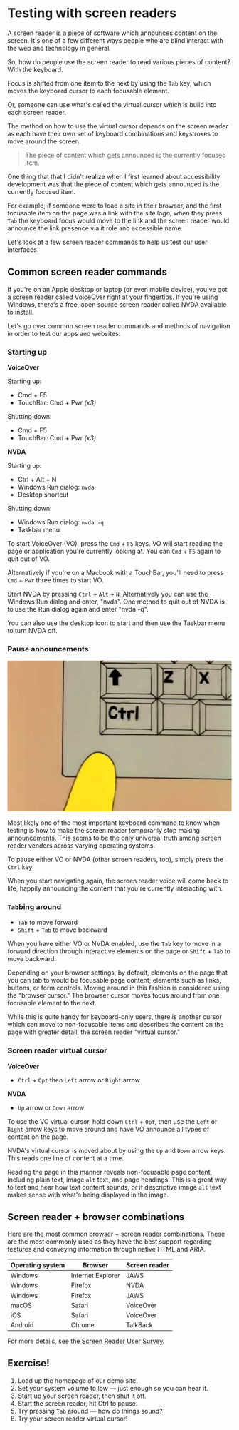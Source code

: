# Testing with screen readers

A screen reader is a piece of software which announces content on the screen. It's one of a few different ways people who are blind interact with the web and technology in general.

So, how do people use the screen reader to read various pieces of content? With the keyboard.

Focus is shifted from one item to the next by using the `Tab` key, which moves the keyboard cursor to each focusable element.

Or, someone can use what's called the virtual cursor which is build into each screen reader.

The method on how to use the virtual cursor depends on the screen reader as each have their own set of keyboard combinations and keystrokes to move around the screen.

> The piece of content which gets announced is the currently focused item.

One thing that that I didn't realize when I first learned about accessibility development was that the piece of content which gets announced is the currently focused item.

For example, if someone were to load a site in their browser, and the first focusable item on the page was a link with the site logo, when they press `Tab` the keyboard focus would move to the link and the screen reader would announce the link presence via it role and accessible name.

Let's look at a few screen reader commands to help us test our user interfaces.

## Common screen reader commands

If you're on an Apple desktop or laptop (or even mobile device), you've got a screen reader called VoiceOver right at your fingertips. If you're using Windows, there's a free, open source screen reader called NVDA available to install.

Let's go over common screen reader commands and methods of navigation in order to test our apps and websites.

### Starting up

**VoiceOver**

Starting up:

- Cmd + F5
- TouchBar: Cmd + Pwr _(x3)_

Shutting down:

- Cmd + F5
- TouchBar: Cmd + Pwr _(x3)_

**NVDA**

Starting up:

- Ctrl + Alt + N
- Windows Run dialog: `nvda`
- Desktop shortcut

Shutting down:

- Windows Run dialog: `nvda -q`
- Taskbar menu

To start VoiceOver (VO), press the `Cmd` + `F5` keys. VO will start reading the page or application you're currently looking at. You can `Cmd` + `F5` again to quit out of VO.

Alternatively if you're on a Macbook with a TouchBar, you'll need to press `Cmd` + `Pwr` three times to start VO.

Start NVDA by pressing `Ctrl` + `Alt` + `N`. Alternatively you can use the Windows Run dialog and enter, "nvda". One method to quit out of NVDA is to use the Run dialog again and enter "nvda -q".

You can also use the desktop icon to start and then use the Taskbar menu to turn NVDA off.

### Pause announcements

![Homer Simpson's finger pointing at the 'Ctrl' key.](../slide-deck/images/ctrl.png)

Most likely one of the most important keyboard command to know when testing is how to make the screen reader temporarily stop making announcements. This seems to be the only universal truth among screen reader vendors across varying operating systems.

To pause either VO or NVDA (other screen readers, too), simply press the `Ctrl` key.

When you start navigating again, the screen reader voice will come back to life, happily announcing the content that you're currently interacting with.

### `Tab`bing around

- `Tab` to move forward
- `Shift` + `Tab` to move backward

When you have either VO or NVDA enabled, use the `Tab` key to move in a forward direction through interactive elements on the page or `Shift` + `Tab` to move backward.

Depending on your browser settings, by default, elements on the page that you can tab to would be focusable page content; elements such as links, buttons, or form controls. Moving around in this fashion is considered using the "browser cursor." The browser cursor moves focus around from one focusable element to the next.

While this is quite handy for keyboard-only users, there is another cursor which can move to non-focusable items and describes the content on the page with greater detail, the screen reader "virtual cursor."

### Screen reader virtual cursor

**VoiceOver**

- `Ctrl` + `Opt` then `Left` arrow or `Right` arrow

**NVDA**

- `Up` arrow or `Down` arrow

To use the VO virtual cursor, hold down `Ctrl` + `Opt`, then use the `Left` or `Right` arrow keys to move around and have VO announce all types of content on the page.

NVDA's virtual cursor is moved about by using the `Up` and `Down` arrow keys. This reads one line of content at a time.

Reading the page in this manner reveals non-focusable page content, including plain text, image `alt` text, and page headings. This is a great way to test and hear how text content sounds, or if descriptive image `alt` text makes sense with what's being displayed in the image.

## Screen reader + browser combinations

Here are the most common browser + screen reader combinations. These are the most commonly used as they have the best support regarding features and conveying information through native HTML and ARIA.

| Operating system | Browser           | Screen reader |
| ---------------- | ----------------- | ------------- |
| Windows          | Internet Explorer | JAWS          |
| Windows          | Firefox           | NVDA          |
| Windows          | Firefox           | JAWS          |
| macOS            | Safari            | VoiceOver     |
| iOS              | Safari            | VoiceOver     |
| Android          | Chrome            | TalkBack      |

For more details, see the [Screen Reader User Survey](https://webaim.org/projects/screenreadersurvey7/).

## Exercise!

1.  Load up the homepage of our demo site.
2.  Set your system volume to low — just enough so you can hear it.
3.  Start up your screen reader, then shut it off.
4.  Start the screen reader, hit Ctrl to pause.
5.  Try pressing `Tab` around — how do things sound?
6.  Try your screen reader virtual cursor!
